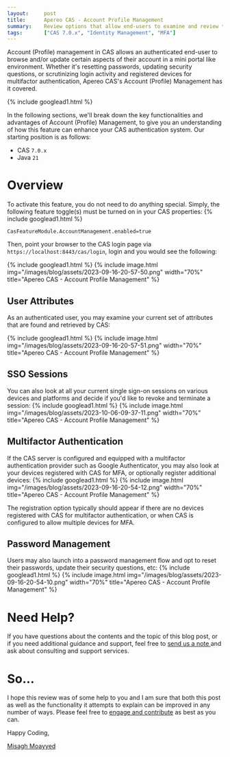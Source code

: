 ```yaml
---
layout:     post
title:      Apereo CAS - Account Profile Management
summary:    Review options that allow end-users to examine and review their account profile in a mini portal like environment.
tags:       ["CAS 7.0.x", "Identity Management", "MFA"]
---
```


Account (Profile) management in CAS allows an authenticated end-user to browse and/or update certain aspects of their account in a mini portal like environment. Whether it's resetting passwords, updating security questions, or scrutinizing login activity and registered devices for multifactor authentication, Apereo CAS's Account (Profile) Management has it covered. 

{% include googlead1.html  %}

In the following sections, we'll break down the key functionalities and advantages of Account (Profile) Management, to give you an understanding of how this feature can enhance your CAS authentication system. Our starting position is as follows:

- CAS `7.0.x`
- Java `21`

# Overview

To activate this feature, you do not need to do anything special. Simply, the following feature toggle(s) must be turned on in your CAS properties:
{% include googlead1.html  %}
```properties
CasFeatureModule.AccountManagement.enabled=true
```

Then, point your browser to the CAS login page via `https://localhost:8443/cas/login`, login and you would see the following:

{% include googlead1.html  %}
{% include image.html img="/images/blog/assets/2023-09-16-20-57-50.png" width="70%" title="Apereo CAS - Account Profile Management" %}

## User Attributes

As an authenticated user, you may examine your current set of attributes that are found and retrieved by CAS:

{% include googlead1.html  %}
{% include image.html img="/images/blog/assets/2023-09-16-20-57-51.png" width="70%" title="Apereo CAS - Account Profile Management" %}

## SSO Sessions

You can also look at all your current single sign-on sessions on various devices and platforms and decide if you'd like to revoke and terminate a session: 
{% include googlead1.html  %}
{% include image.html img="/images/blog/assets/2023-10-06-09-37-11.png" width="70%" title="Apereo CAS - Account Profile Management" %}

## Multifactor Authentication

If the CAS server is configured and equipped with a multifactor authentication provider such as Google Authenticator, you may also look at your devices registered with CAS for MFA, or optionally register additional devices:
{% include googlead1.html  %}
{% include image.html img="/images/blog/assets/2023-09-16-20-54-12.png" width="70%" title="Apereo CAS - Account Profile Management" %}

The registration option typically should appear if there are no devices registered with CAS for multifactor authentication, or when CAS is configured to allow multiple devices for MFA.

## Password Management

Users may also launch into a password management flow and opt to reset their passwords, update their security questions, etc:
{% include googlead1.html  %}
{% include image.html img="/images/blog/assets/2023-09-16-20-54-10.png" width="70%" title="Apereo CAS - Account Profile Management" %}

# Need Help?

If you have questions about the contents and the topic of this blog post, or if you need additional guidance and support, feel free to [send us a note ](/#contact-section-header) and ask about consulting and support services.

# So...

I hope this review was of some help to you and I am sure that both this post as well as the functionality it attempts to explain can be improved in any number of ways. Please feel free to [engage and contribute][contribguide] as best as you can.

Happy Coding,

[Misagh Moayyed](https://fawnoos.com)

[contribguide]: https://apereo.github.io/cas/developer/Contributor-Guidelines.html